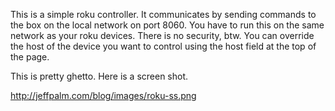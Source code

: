 This is a simple roku controller. It communicates by sending commands
to the box on the local network on port 8060. You have to run this on
the same network as your roku devices. There is no security, btw. You
can override the host of the device you want to control using the host
field at the top of the page.

This is pretty ghetto. Here is a screen shot.

http://jeffpalm.com/blog/images/roku-ss.png
